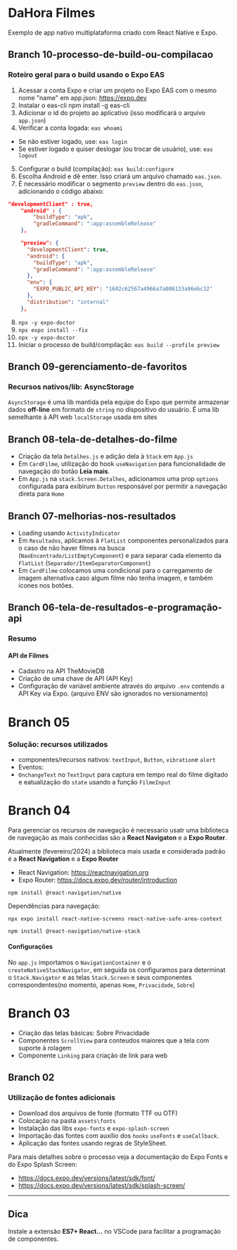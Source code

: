 # DaHora Filmes

Exemplo de app nativo multiplataforma criado com React Native e Expo.

## Branch 10-processo-de-build-ou-compilacao

### Roteiro geral para o build usando o Expo EAS

1. Acessar a conta Expo e criar um projeto no Expo EAS com o mesmo nome "name" em app.json: https://expo.dev
2. Instalar o eas-cli
   npm install -g eas-cli
3. Adicionar o id do projeto ao aplicativo (isso modificará o arquivo `app.json`)
4. Verificar a conta logada: `eas whoami`

- Se não estiver logado, use: `eas login`
- Se estiver logado e quiser deslogar (ou trocar de usuário), use: `eas logout`

5. Configurar o build (compilação): `eas build:configure`
6. Escolha Android e dê enter. Isso criará um arquivo chamado `eas.json`.
7. É necessário modificar o segmento `preview` dentro do `eas.json`, adicionando o código abaixo:

```json
"developmentClient" : true,
    "android" : {
        "buildType": "apk",
        "gradleCommand": ":app:assembleRelease"
    },

    "preview": {
      "developmentClient": true,
      "android": {
        "buildType": "apk",
        "gradleCommand": ":app:assembleRelease"
      },
      "env": {
        "EXPO_PUBLIC_API_KEY": "1602c62567a4966a7a006133a96ebc32"
      },
      "distribution": "internal"
    },
```

8. `npx -y expo-doctor`
9. `npx expo install --fix`
10. `npx -y expo-doctor`
11. Iniciar o processo de build/compilação: `eas build --profile preview`

## Branch 09-gerenciamento-de-favoritos

### Recursos nativos/lib: AsyncStorage

`AsyncStorage` é uma lib mantida pela equipe do Expo que permite armazenar dados **off-line** em formato de `string` no dispositivo do usuário. É uma lib semelhante á API web `localStorage` usada em sites

## Branch 08-tela-de-detalhes-do-filme

- Criação da tela `Detalhes.js` e adição dela à `Stack` em `App.js`
- Em `CardFilme`, utilização do hook `useNavigation` para funcionalidade de navegação do botão **Leia mais**.
- Em `App.js` na `stack.Screen.Detalhes`, adicionamos uma prop `options` configurada para exibirum `Button` responsável por permitir a navegação direta para `Home`

## Branch 07-melhorias-nos-resultados

- Loading usando `ActivityIndicator`
- Em `Resultados`, aplicamos à `FlatList` componentes personalizados para o caso de não haver filmes na busca (`NaoEncontrado/ListEmptyComponent`) e
  para separar cada elemento da `FlatList` (`Separador/ItemSeparatorComponent`)
- Em `CardFilme` colocamos uma condicional para o carregamento de imagem alternativa caso algum filme não tenha imagem, e também ícones nos botões.

## Branch 06-tela-de-resultados-e-programação-api

### Resumo

#### API de Filmes

- Cadastro na API TheMovieDB
- Criação de uma chave de API (API Key)
- Configuração de variável ambiente através do arquivo `.env` contendo a API Key via Expo. (arquivo ENV são ignorados no versionamento)

# Branch 05

### Solução: recursos utilizados

- componentes/recursos nativos: `textInput`, `Button`, `vibration`e `alert`
- Eventos:
- `OnchangeText` no `TextInput` para captura em tempo real do filme digitado e eatualização do `state` usando a função `FilmeInput`

# Branch 04

Para gerenciar os recursos de navegação é necessario usatr uma biblioteca de navegação
as mais conhecidas são a **React Navigaton** e a **Expo Router**.

Atualmente (fevereiro/2024) a biblioteca mais usada e considerada padrão é a **React Navigation** e a **Expo Router**

- React Navigation: https://reactnavigation.org
- Expo Router: https://docs.expo.dev/router/introduction

`npm install @react-navigation/native`

Dependências para navegação:

`npx expo install react-native-screens react-native-safe-area-context`

`npm install @react-navigation/native-stack`

#### Configurações

No `app.js` importamos o `NavigationContainer` e o `createNativeStackNavigator`, em seguida os configuramos para determinat o `Stack.Navigator` e as telas `Stack.Screen` e seus componentes correspondentes(no momento, apenas `Home`, `Privacidade`, `Sobre`)

# Branch 03

- Criação das telas básicas: Sobre Privacidade
- Componentes `ScrollView` para conteudos maiores que a tela com suporte à rolagem
- Componente `Linking` para criação de link para web

## Branch 02

### Utilização de fontes adicionais

- Download dos arquivos de fonte (formato TTF ou OTF)
- Colocação na pasta `assets\fonts`
- Instalação das libs `expo-fonts` e `expo-splash-screen`
- Importação das fontes com auxílio dos `hooks` `useFonts` e `useCallback`.
- Aplicação das fontes usando regras de StyleSheet.

Para mais detalhes sobre o processo veja a documentação do Expo Fonts e do Expo Splash Screen:

- https://docs.expo.dev/versions/latest/sdk/font/
- https://docs.expo.dev/versions/latest/sdk/splash-screen/

---

## Dica

Instale a extensão **ES7+ React...** no VSCode para facilitar a programação de componentes.
